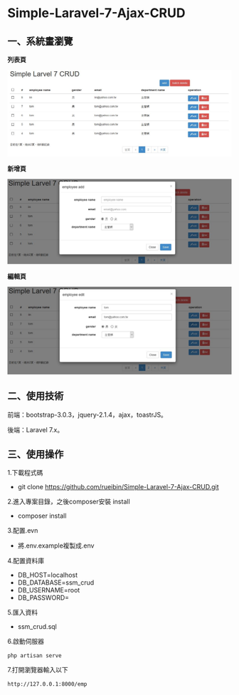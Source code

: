 # Simple-Laravel-7-Ajax-CRUD



## 一、系統畫瀏覽

**列表頁**

![avatar](https://github.com/rueibin/Simple-Laravel-7-Ajax-CRUD/blob/master/public/images/list_page.JPG)

**新增頁**

![avatar](https://github.com/rueibin/Simple-Laravel-7-Ajax-CRUD/blob/master/public/images/create_page.JPG)

**編輯頁**

![avatar](https://github.com/rueibin/Simple-Laravel-7-Ajax-CRUD/blob/master/public/images/edit_page.JPG)



## 二、使用技術

前端：bootstrap-3.0.3，jquery-2.1.4，ajax，toastrJS。

後端：Laravel 7.x。



## 三、使用操作

1.下載程式碼 

- git clone https://github.com/rueibin/Simple-Laravel-7-Ajax-CRUD.git

2.進入專案目錄，之後composer安裝 install

- composer install

3.配置.evn 

- 將.env.example複製成.env

4.配置資料庫 

- DB_HOST=localhost
- DB_DATABASE=ssm_crud
- DB_USERNAME=root
- DB_PASSWORD=

5.匯入資料

- ssm_crud.sql

6.啟動伺服器

```
php artisan serve
```

7.打開瀏覽器輸入以下

```
http://127.0.0.1:8000/emp
```


